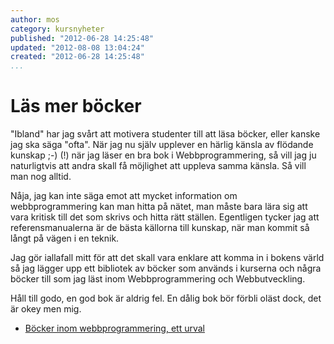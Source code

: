 ```yaml
---
author: mos
category: kursnyheter
published: "2012-06-28 14:25:48"
updated: "2012-08-08 13:04:24"
created: "2012-06-28 14:25:48"
...
```

Läs mer böcker
==================================

"Ibland" har jag svårt att motivera studenter till att läsa böcker, eller kanske jag ska säga "ofta". När jag nu själv upplever en härlig känsla av flödande kunskap ;-) (!) när jag läser en bra bok i Webbprogrammering, så vill jag ju naturligtvis att andra skall få möjlighet att uppleva samma känsla. Så vill man nog alltid.

Nåja, jag kan inte säga emot att mycket information om webbprogrammering kan man hitta på nätet, man måste bara lära sig att vara kritisk till det som skrivs och hitta rätt ställen. Egentligen tycker jag att referensmanualerna är de bästa källorna till kunskap, när man kommit så långt på vägen i en teknik.

Jag gör iallafall mitt för att det skall vara enklare att komma in i bokens värld så jag lägger upp ett bibliotek av böcker som används i kurserna och några böcker till som jag läst inom Webbprogrammering och Webbutveckling.

Håll till godo, en god bok är aldrig fel. En dålig bok bör förbli oläst dock, det är okey men mig.

* [Böcker inom webbprogrammering, ett urval](kunskap/category/bok)
